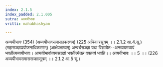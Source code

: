 ```yaml
---
index: 2.1.5
index_padded: 2.1.005
sutra: अव्ययीभावः
vritti: mahabhashyam

---
```

 अव्ययीभावः (354) (अव्ययीभावसमासप्रकरणम्) (225 अधिकारसूत्रम् ।। 2.1.2 आ.4.सू.) (महासञ्ज्ञाप्रयोजनाधिकरणम्) (आक्षेपभाष्यम्) अन्वर्थसञ्ज्ञा यथा विज्ञायेत--अनव्ययमव्ययं भवतीत्यव्ययीभावः। अव्ययीभावोव्ययसञ्ज्ञो भवतीत्येतन्न वक्तव्यं भवति।। अव्ययीभावः ।। 5 ।। (226 अव्ययीभावसमाससञ्ज्ञासूत्रम् ।। 2.1.2 आ.5 सू.) 